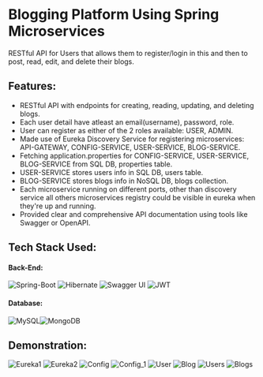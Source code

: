# Blogging Platform Using Spring Microservices
  RESTful API for Users that allows them to register/login in this and then to post, read, edit, and delete their blogs.

## Features:
 * RESTful API with endpoints for creating, reading, updating, and deleting blogs. 
 * Each user detail have atleast an email(username), password, role.
 * User can register as either of the 2 roles available: USER, ADMIN.
 * Made use of Eureka Discovery Service for registering microservices: API-GATEWAY, CONFIG-SERVICE, USER-SERVICE, BLOG-SERVICE.
 * Fetching application.properties for CONFIG-SERVICE, USER-SERVICE, BLOG-SERVICE from SQL DB, properties table.
 * USER-SERVICE stores users info in SQL DB, users table.
 * BLOG-SERVICE stores blogs info in NoSQL DB, blogs collection.
 * Each microservice running on different ports, other than discovery service all others microservices registry could be visible in eureka when they're up and running.
 * Provided clear and comprehensive API documentation using tools like Swagger or OpenAPI.

## Tech Stack Used:

#### Back-End:
<img alt="Spring-Boot" src="https://img.shields.io/badge/Spring-6DB33F?style=for-the-badge&logo=Spring-Boot&logoColor=white"/> <img alt="Hibernate" src="https://img.shields.io/badge/Hibernate-59666C?style=for-the-badge&logo=Hibernate&logoColor=white"/> <img alt="Swagger UI" src ="https://img.shields.io/badge/-Swagger-%23Clojure?style=for-the-badge&logo=swagger&logoColor=white"/> <img alt="JWT" src ="https://img.shields.io/badge/JWT-red?style=for-the-badge&logo=JSON+Web+Tokens&logoColor=white"/> 
#### Database:
<img alt="MySQL" src="https://img.shields.io/badge/mysql-%2300f.svg?style=for-the-badge&logo=mysql&logoColor=white"/><img alt="MongoDB" src ="https://img.shields.io/badge/MongoDB-4EA94B?style=for-the-badge&logo=mongodb&logoColor=white"/>

## Demonstration:
![Eureka1](https://github.com/user-attachments/assets/73740a55-297f-4334-84b5-ae7f68707563)
![Eureka2](https://github.com/user-attachments/assets/03508662-658a-4fc4-8c4b-3528539b34d7)
![Config](https://github.com/user-attachments/assets/79e70899-4e8a-40e1-bf75-cd141a2babd2)
![Config_1](https://github.com/user-attachments/assets/f85d0ea1-7b93-43a5-8871-19894e27e7d3)
![User](https://github.com/user-attachments/assets/6f770f69-5607-4b5b-8160-01047218fa22)
![Blog](https://github.com/user-attachments/assets/5a844349-86d5-40ac-b8f5-d5bef10a276b)
![Users](https://github.com/user-attachments/assets/948419d8-7295-45d0-bee1-09c06d0ea889)
![Blogs](https://github.com/user-attachments/assets/4f189187-efd6-422a-b169-d630cee94018)










